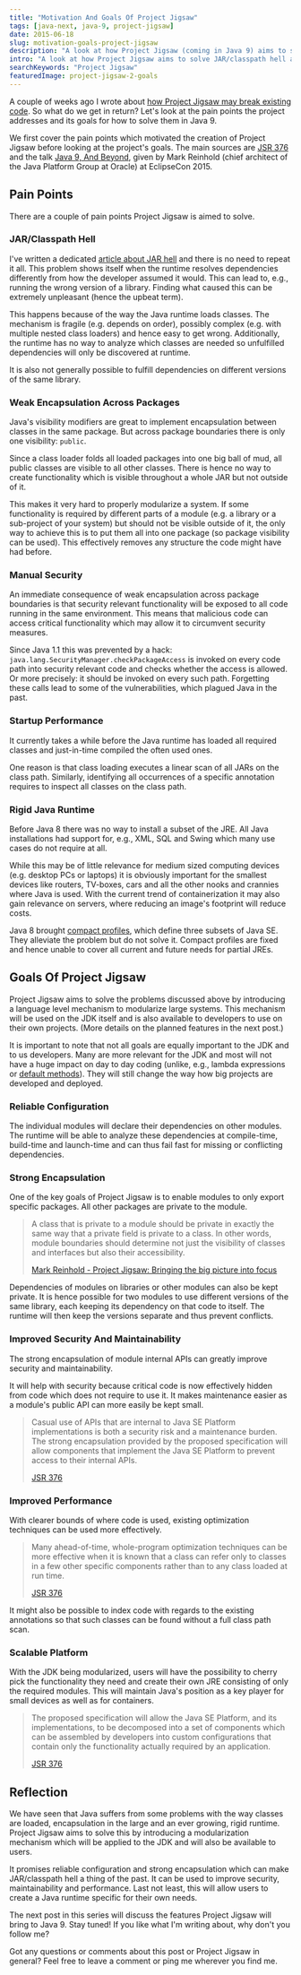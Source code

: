 ```yaml
---
title: "Motivation And Goals Of Project Jigsaw"
tags: [java-next, java-9, project-jigsaw]
date: 2015-06-18
slug: motivation-goals-project-jigsaw
description: "A look at how Project Jigsaw (coming in Java 9) aims to solve JAR/classpath hell and at its goals to improve security, maintainability and performance."
intro: "A look at how Project Jigsaw aims to solve JAR/classpath hell and at its goals to improve encapsulation, security, maintainability and performance as well as creating a modular JDK."
searchKeywords: "Project Jigsaw"
featuredImage: project-jigsaw-2-goals
---
```


A couple of weeks ago I wrote about [how Project Jigsaw may break existing code](how-java-9-and-project-jigsaw-may-break-your-code).
So what do we get in return?
Let's look at the pain points the project addresses and its goals for how to solve them in Java 9.

We first cover the pain points which motivated the creation of Project Jigsaw before looking at the project's goals.
The main sources are [JSR 376](https://www.jcp.org/en/jsr/detail?id=376) and the talk [Java 9, And Beyond](http://www.infoq.com/presentations/java-9-10), given by Mark Reinhold (chief architect of the Java Platform Group at Oracle) at EclipseCon 2015.

## Pain Points

There are a couple of pain points Project Jigsaw is aimed to solve.

### JAR/Classpath Hell

I've written a dedicated [article about JAR hell](jar-hell) and there is no need to repeat it all.
This problem shows itself when the runtime resolves dependencies differently from how the developer assumed it would.
This can lead to, e.g., running the wrong version of a library.
Finding what caused this can be extremely unpleasant (hence the upbeat term).

This happens because of the way the Java runtime loads classes.
The mechanism is fragile (e.g. depends on order), possibly complex (e.g. with multiple nested class loaders) and hence easy to get wrong.
Additionally, the runtime has no way to analyze which classes are needed so unfulfilled dependencies will only be discovered at runtime.

It is also not generally possible to fulfill dependencies on different versions of the same library.

### Weak Encapsulation Across Packages

Java's visibility modifiers are great to implement encapsulation between classes in the same package.
But across package boundaries there is only one visibility: `public`.

Since a class loader folds all loaded packages into one big ball of mud, all public classes are visible to all other classes.
There is hence no way to create functionality which is visible throughout a whole JAR but not outside of it.

This makes it very hard to properly modularize a system.
If some functionality is required by different parts of a module (e.g. a library or a sub-project of your system) but should not be visible outside of it, the only way to achieve this is to put them all into one package (so package visibility can be used).
This effectively removes any structure the code might have had before.

### Manual Security

An immediate consequence of weak encapsulation across package boundaries is that security relevant functionality will be exposed to all code running in the same environment.
This means that malicious code can access critical functionality which may allow it to circumvent security measures.

Since Java 1.1 this was prevented by a hack: `java.lang.SecurityManager.checkPackageAccess` is invoked on every code path into security relevant code and checks whether the access is allowed.
Or more precisely: it should be invoked on every such path.
Forgetting these calls lead to some of the vulnerabilities, which plagued Java in the past.

### Startup Performance

It currently takes a while before the Java runtime has loaded all required classes and just-in-time compiled the often used ones.

One reason is that class loading executes a linear scan of all JARs on the class path.
Similarly, identifying all occurrences of a specific annotation requires to inspect all classes on the class path.

### Rigid Java Runtime

Before Java 8 there was no way to install a subset of the JRE.
All Java installations had support for, e.g., XML, SQL and Swing which many use cases do not require at all.

While this may be of little relevance for medium sized computing devices (e.g. desktop PCs or laptops) it is obviously important for the smallest devices like routers, TV-boxes, cars and all the other nooks and crannies where Java is used.
With the current trend of containerization it may also gain relevance on servers, where reducing an image's footprint will reduce costs.

Java 8 brought [compact profiles](https://docs.oracle.com/javase/8/docs/technotes/guides/compactprofiles/compactprofiles.html), which define three subsets of Java SE.
They alleviate the problem but do not solve it.
Compact profiles are fixed and hence unable to cover all current and future needs for partial JREs.

## Goals Of Project Jigsaw

Project Jigsaw aims to solve the problems discussed above by introducing a language level mechanism to modularize large systems.
This mechanism will be used on the JDK itself and is also available to developers to use on their own projects.
(More details on the planned features in the next post.)

It is important to note that not all goals are equally important to the JDK and to us developers.
Many are more relevant for the JDK and most will not have a huge impact on day to day coding (unlike, e.g., lambda expressions or [default methods](java-default-methods-guide)).
They will still change the way how big projects are developed and deployed.

### Reliable Configuration

The individual modules will declare their dependencies on other modules.
The runtime will be able to analyze these dependencies at compile-time, build-time and launch-time and can thus fail fast for missing or conflicting dependencies.

### Strong Encapsulation

One of the key goals of Project Jigsaw is to enable modules to only export specific packages.
All other packages are private to the module.

> A class that is private to a module should be private in exactly the same way that a private field is private to a class.
> In other words, module boundaries should determine not just the visibility of classes and interfaces but also their accessibility.
>
> [Mark Reinhold - Project Jigsaw: Bringing the big picture into focus](http://mreinhold.org/blog/jigsaw-focus)

Dependencies of modules on libraries or other modules can also be kept private.
It is hence possible for two modules to use different versions of the same library, each keeping its dependency on that code to itself.
The runtime will then keep the versions separate and thus prevent conflicts.

### Improved Security And Maintainability

The strong encapsulation of module internal APIs can greatly improve security and maintainability.

It will help with security because critical code is now effectively hidden from code which does not require to use it.
It makes maintenance easier as a module's public API can more easily be kept small.

> Casual use of APIs that are internal to Java SE Platform implementations is both a security risk and a maintenance burden.
The strong encapsulation provided by the proposed specification will allow components that implement the Java SE Platform to prevent access to their internal APIs.
>
> [JSR 376](https://www.jcp.org/en/jsr/detail?id=376)

### Improved Performance

With clearer bounds of where code is used, existing optimization techniques can be used more effectively.

> Many ahead-of-time, whole-program optimization techniques can be more effective when it is known that a class can refer only to classes in a few other specific components rather than to any class loaded at run time.
>
> [JSR 376](https://www.jcp.org/en/jsr/detail?id=376)

It might also be possible to index code with regards to the existing annotations so that such classes can be found without a full class path scan.

### Scalable Platform

With the JDK being modularized, users will have the possibility to cherry pick the functionality they need and create their own JRE consisting of only the required modules.
This will maintain Java's position as a key player for small devices as well as for containers.

> The proposed specification will allow the Java SE Platform, and its implementations, to be decomposed into a set of components which can be assembled by developers into custom configurations that contain only the functionality actually required by an application.
>
> [JSR 376](https://www.jcp.org/en/jsr/detail?id=376)

## Reflection

We have seen that Java suffers from some problems with the way classes are loaded, encapsulation in the large and an ever growing, rigid runtime.
Project Jigsaw aims to solve this by introducing a modularization mechanism which will be applied to the JDK and will also be available to users.

It promises reliable configuration and strong encapsulation which can make JAR/classpath hell a thing of the past.
It can be used to improve security, maintainability and performance.
Last not least, this will allow users to create a Java runtime specific for their own needs.

The next post in this series will discuss the features Project Jigsaw will bring to Java 9.
Stay tuned!
If you like what I'm writing about, why don't you follow me?

Got any questions or comments about this post or Project Jigsaw in general?
Feel free to leave a comment or ping me wherever you find me.
